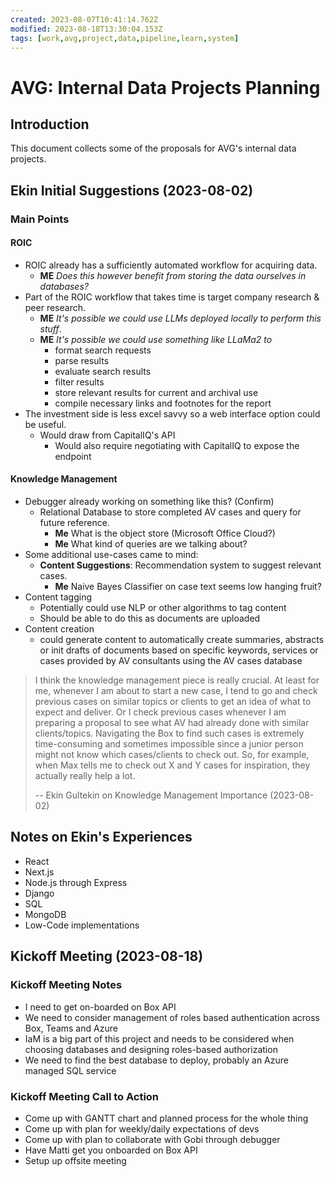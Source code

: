```yaml
---
created: 2023-08-07T10:41:14.762Z
modified: 2023-08-18T13:30:04.153Z
tags: [work,avg,project,data,pipeline,learn,system]
---
```

# AVG: Internal Data Projects Planning

## Introduction

This document collects some of the proposals for AVG's internal data projects.

## Ekin Initial Suggestions (2023-08-02)

### Main Points

#### ROIC

* ROIC already has a sufficiently automated workflow for acquiring data.
  * **ME** *Does this however benefit from
    storing the data ourselves in databases?*
* Part of the ROIC workflow that takes time is target company research &
  peer research.
  * **ME** *It's possible we could use LLMs deployed locally to perform this stuff*.
  * **ME** *It's possible we could use something like LLaMa2 to*
    * format search requests
    * parse results
    * evaluate search results
    * filter results
    * store relevant results for current and archival use
    * compile necessary links and footnotes for the report
* The investment side is less excel savvy so a web interface option could be useful.
  * Would draw from CapitalIQ's API
    * Would also require negotiating with CapitalIQ to expose the endpoint

#### Knowledge Management

* Debugger already working on something like this? (Confirm)
  * Relational Database to store completed AV cases and query for future reference.
    * **Me** What is the object store (Microsoft Office Cloud?)
    * **Me** What kind of queries are we talking about?
* Some additional use-cases came to mind:
  * **Content Suggestions**: Recommendation system to suggest relevant cases.
    * **Me** Naive Bayes Classifier on case text seems low hanging fruit?
* Content tagging
  * Potentially could use NLP or other algorithms to tag content
  * Should be able to do this as documents are uploaded
* Content creation
  * could generate content to automatically create summaries, abstracts or
    init drafts of documents based on specific keywords, services or
    cases provided by AV consultants using the AV cases database

>I think the knowledge management piece is really crucial.
>At least for me, whenever I am about to start a new case,
>I tend to go and check previous cases on similar topics or clients to
>get an idea of what to expect and deliver.
>Or I check previous cases whenever I am preparing a proposal to
>see what AV had already done with similar clients/topics.
>Navigating the Box to find such cases is extremely time-consuming and
>sometimes impossible since a junior person might not know which
>cases/clients to check out.
>So, for example, when Max tells me to check out X and Y cases for inspiration,
>they actually really help a lot.
>
>-- Ekin Gultekin on Knowledge Management Importance (2023-08-02)

## Notes on Ekin's Experiences

* React
* Next.js
* Node.js through Express
* Django
* SQL
* MongoDB
* Low-Code implementations

## Kickoff Meeting (2023-08-18)

### Kickoff Meeting Notes

* I need to get on-boarded on Box API
* We need to consider management of roles based authentication across
  Box, Teams and Azure
* IaM is a big part of this project and needs to be considered when
  choosing databases and designing roles-based authorization
* We need to find the best database to deploy,
  probably an Azure managed SQL service

### Kickoff Meeting Call to Action

* Come up with GANTT chart and planned process for the whole thing
* Come up with plan for weekly/daily expectations of devs
* Come up with plan to collaborate with Gobi through debugger
* Have Matti get you onboarded on Box API
* Setup up offsite meeting

<!-- ## References

### Web Links -->

<!-- Hidden References -->

<!-- ### Note Links -->

<!-- Hidden References -->
